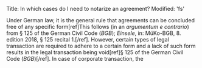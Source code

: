 Title: In which cases do I need to notarize an agreement?
Modified: 'fs'

Under German law, it is the general rule that agreements can be concluded free of any specific form[ref]This follows (in an _argumentum e contrario_) from § 125 of the German Civil Code (_BGB_); _Einsele_, in: MüKo-BGB, 8. edition 2018, § 125 recital 1.[/ref]. However, certain types of legal transaction are required to adhere to a certain form and a lack of such form results in the legal transaction being void[ref]§ 125 of the German Civil Code (_BGB_)[/ref]. In case of corporate transaction, the 